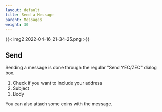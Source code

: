 ```yaml
---
layout: default
title: Send a Message
parent: Messages
weight: 30
---
```


{{< img2 2022-04-16_21-34-25.png >}}

## Send

Sending a message is done through the regular "Send YEC/ZEC" dialog box.

1. Check if you want to include your address
2. Subject
3. Body

You can also attach some coins with the message.
